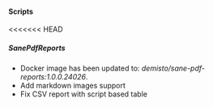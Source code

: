 
#### Scripts
<<<<<<< HEAD
##### SanePdfReports
- Docker image has been updated to: *demisto/sane-pdf-reports:1.0.0.24026*.
- Add markdown images support
- Fix CSV report with script based table
